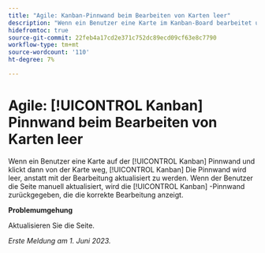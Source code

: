 ```yaml
---
title: "Agile: Kanban-Pinnwand beim Bearbeiten von Karten leer"
description: "Wenn ein Benutzer eine Karte im Kanban-Board bearbeitet und dann von der Karte wegklickt, wird das Kanban-Board leer, anstatt mit der Bearbeitung aktualisiert zu werden. Wenn der Benutzer die Seite manuell aktualisiert, gibt die Kanban-Pinnwand die richtige Bearbeitung zurück."
hidefromtoc: true
source-git-commit: 22feb4a17cd2e371c752dc89ecd09cf63e8c7790
workflow-type: tm+mt
source-wordcount: '110'
ht-degree: 7%

---
```



# Agile: [!UICONTROL Kanban] Pinnwand beim Bearbeiten von Karten leer

Wenn ein Benutzer eine Karte auf der [!UICONTROL Kanban] Pinnwand und klickt dann von der Karte weg, [!UICONTROL Kanban] Die Pinnwand wird leer, anstatt mit der Bearbeitung aktualisiert zu werden. Wenn der Benutzer die Seite manuell aktualisiert, wird die [!UICONTROL Kanban] -Pinnwand zurückgegeben, die die korrekte Bearbeitung anzeigt.

**Problemumgehung**

Aktualisieren Sie die Seite.

_Erste Meldung am 1. Juni 2023._

